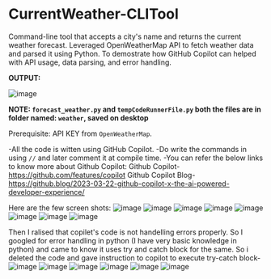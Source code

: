 # CurrentWeather-CLITool

Command-line tool that accepts a city's name and returns the current weather forecast.
Leveraged OpenWeatherMap API to fetch weather data and parsed it using Python. 
To demostrate how GitHub Copilot can helped with API usage, data parsing, and error handling.

**OUTPUT:**

![image](https://github.com/KeplerInCoding/CurrentWeather-CLITool/assets/97353931/32ff5491-2637-4809-8ce2-a128037a113d)

**NOTE: `forecast_weather.py` and `tempCodeRunnerFile.py` both the files are in folder named: `weather`, saved on desktop**

Prerequisite: API KEY from `OpenWeatherMap`.

-All the code is witten using GitHub Copilot.
-Do write the commands in using `//` and later comment it at compile time.
-You can refer the below links to know more about Github Copilot:
    Github Copilot- https://github.com/features/copilot
    Github Copilot Blog- https://github.blog/2023-03-22-github-copilot-x-the-ai-powered-developer-experience/
    
Here are the few screen shots:
![image](https://github.com/KeplerInCoding/CurrentWeather-CLITool/assets/97353931/a61eee48-6fed-491b-a05f-8fb24e28cd81)
![image](https://github.com/KeplerInCoding/CurrentWeather-CLITool/assets/97353931/f8edcad5-9718-43eb-bbf9-7d9d62e92a50)
![image](https://github.com/KeplerInCoding/CurrentWeather-CLITool/assets/97353931/773a58e0-f9a9-4f0d-9e20-30ac67b646db)
![image](https://github.com/KeplerInCoding/CurrentWeather-CLITool/assets/97353931/92ce164b-b0b6-41c8-922c-306683ee980a)
![image](https://github.com/KeplerInCoding/CurrentWeather-CLITool/assets/97353931/00fc2013-24c6-423d-8fba-6a3ad18d2352)
![image](https://github.com/KeplerInCoding/CurrentWeather-CLITool/assets/97353931/786c2bbd-cc28-4ce4-aa06-a3f72cdf0506)
![image](https://github.com/KeplerInCoding/CurrentWeather-CLITool/assets/97353931/81369373-3efa-4fd5-9d93-3ac7010076f6)
![image](https://github.com/KeplerInCoding/CurrentWeather-CLITool/assets/97353931/996fa37f-ba43-4d38-be62-f8ebbac278e1)

Then I ralised that copilet's code is not handelling errors properly.
So I googled for error handling in python (I have very basic knowledge in python) and came to know it uses try and catch block for the same.
So i deleted the code and gave instruction to copilot to execute try-catch block-
![image](https://github.com/KeplerInCoding/CurrentWeather-CLITool/assets/97353931/85307790-1253-4da9-9f18-7494af50ac05)
![image](https://github.com/KeplerInCoding/CurrentWeather-CLITool/assets/97353931/0de610d2-f791-4803-9d36-adc2a174f627)
![image](https://github.com/KeplerInCoding/CurrentWeather-CLITool/assets/97353931/d4d5080d-3a8b-4dd6-bb46-6136c3be1c8b)
![image](https://github.com/KeplerInCoding/CurrentWeather-CLITool/assets/97353931/118b4cd0-54cb-497b-b598-27de1296163f)
![image](https://github.com/KeplerInCoding/CurrentWeather-CLITool/assets/97353931/4982506f-d33b-43f0-abf1-b25ab79f51e8)
![image](https://github.com/KeplerInCoding/CurrentWeather-CLITool/assets/97353931/2aae9703-ca8b-48c6-9cb1-579a6d0db058)



